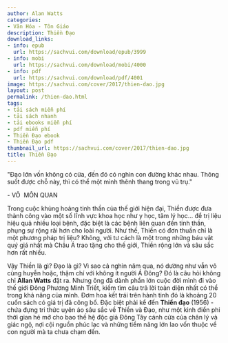 ```yaml
---
author: Alan Watts
categories:
- Văn Hóa - Tôn Giáo
description: Thiền Đạo
download_links:
- info: epub
  url: https://sachvui.com/download/epub/3999
- info: mobi
  url: https://sachvui.com/download/mobi/4000
- info: pdf
  url: https://sachvui.com/download/pdf/4001
image: https://sachvui.com/cover/2017/thien-dao.jpg
layout: post
permalink: /thien-dao.html
tags:
- tải sách miễn phí
- tải sách nhanh
- tải ebooks miễn phí
- pdf miễn phí
- Thiền Đạo ebook
- Thiền Đạo pdf
thumbnail_url: https://sachvui.com/cover/2017/thien-dao.jpg
title: Thiền Đạo
---
```


 <div class="item-desc text-justify"> <p>"Đạo lớn vốn không có cửa, đến đó có nghìn con đường khác nhau. Thông suốt được chỗ này, thì có thể một mình thênh thang trong vũ trụ."</p><p>- VÔ  MÔN QUAN</p><p>Trong cuộc khủng hoảng tinh thần của thế giới hiện đại, Thiền được đưa thành công vào một số lĩnh vực khoa học như y học, tâm lý học... để trị liệu hiệu quả nhiều loại bệnh, đặc biệt là các bệnh liên quan đến tinh thần, phụng sự rộng rãi hơn cho loài người. Như thế, Thiền có đơn thuần chỉ là một phương pháp trị liệu? Không, với tư cách là một trong những báu vật quý giá nhất mà Châu Á trao tặng cho thế giới, Thiền rộng lớn và sâu sắc hơn rất nhiều.</p><p>Vậy Thiền là gì? Đạo là gì? Vì sao cả nghìn năm qua, nó dường như vẫn vô cùng huyễn hoặc, thậm chí với không ít người Á Đông? Đó là câu hỏi không chỉ <strong>Allan Watts</strong> đặt ra. Nhưng ông đã dành phần lớn cuộc đời mình đi vào thế giới Đông Phương Minh Triết, kiếm tìm câu trả lời toàn diện nhất có thể trong khả năng của mình. Đơm hoa kết trái trên hành tinh đó là khoảng 20 cuốn sách có giá trị đã công bố. Đặc biệt phải kể đến <strong>Thiền đạo</strong> (1956) - chứa đựng tri thức uyên áo sâu sắc về Thiền và Đạo, như một kinh điển phi thời gian hé mở cho bao thế hệ độc giả Đông Tây cánh cửa của chân lý và giác ngộ, nợi cội nguồn phúc lạc và những tiềm năng lớn lao vốn thuộc về con người mà ta chưa chạm đến.</p> </div>